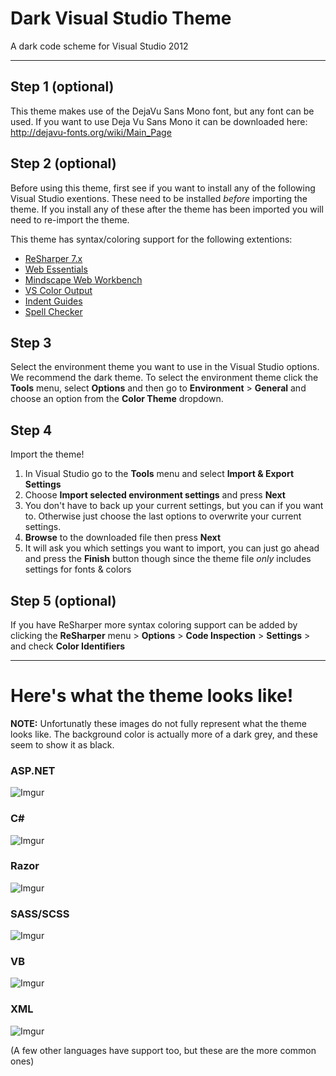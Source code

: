 # Dark Visual Studio Theme
A dark code scheme for Visual Studio 2012

--------

## Step 1 (optional)
This theme makes use of the DejaVu Sans Mono font, but any font can be used. 
If you want to use Deja Vu Sans Mono it can be downloaded here: http://dejavu-fonts.org/wiki/Main_Page

## Step 2 (optional)
Before using this theme, first see if you want to install any of the following Visual Studio exentions.
These need to be installed *before* importing the theme.  If you install any of these after the theme has been imported you will need to re-import the theme.

This theme has syntax/coloring support for the following extentions:

* [ReSharper 7.x](http://www.jetbrains.com/resharper)
* [Web Essentials](http://vswebessentials.com)
* [Mindscape Web Workbench](http://www.mindscapehq.com/products/web-workbench)
* [VS Color Output](http://mike-ward.net/vscoloroutput)
* [Indent Guides](http://visualstudiogallery.msdn.microsoft.com/e792686d-542b-474a-8c55-630980e72c30)
* [Spell Checker](http://visualstudiogallery.msdn.microsoft.com/86788d02-ce1e-4933-b499-cdba6a70f26f)


## Step 3
Select the environment theme you want to use in the Visual Studio options.
We recommend the dark theme.
To select the environment theme click the **Tools** menu, select **Options** and then go to **Environment** > **General** and choose an option from the **Color Theme** dropdown.


## Step 4
Import the theme!

1. In Visual Studio go to the **Tools** menu and select **Import & Export Settings**
2. Choose **Import selected environment settings** and press **Next**
3. You don't have to back up your current settings, but you can if you want to. Otherwise just choose the last options to overwrite your current settings.
4. **Browse** to the downloaded file then press **Next**
5. It will ask you which settings you want to import, you can just go ahead and press the **Finish** button though since the theme file *only* includes settings for fonts & colors

## Step 5 (optional)
If you have ReSharper more syntax coloring support can be added by clicking the **ReSharper** menu > **Options** > **Code Inspection** > **Settings** > and check **Color Identifiers**

------------

# Here's what the theme looks like!
**NOTE:** Unfortunatly these images do not fully represent what the theme looks like.
The background color is actually more of a dark grey, and these seem to show it as black.

### ASP.NET
![Imgur](http://i.imgur.com/e3oAF9w.jpg)

### C\#
![Imgur](http://i.imgur.com/NrsqRy7.jpg)

### Razor
![Imgur](http://i.imgur.com/rIkSEl8.jpg)

### SASS/SCSS
![Imgur](http://i.imgur.com/BVcStnN.jpg)

### VB
![Imgur](http://i.imgur.com/klvfEsg.jpg)

### XML
![Imgur](http://i.imgur.com/c6UYcax.jpg)

(A few other languages have support too, but these are the more common ones)
